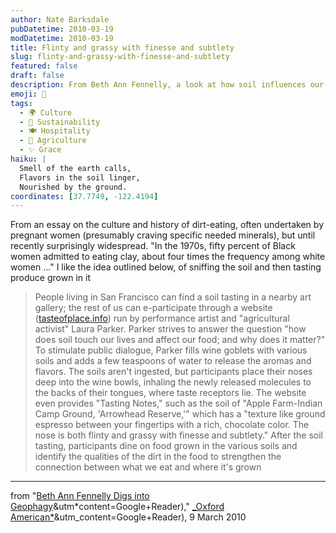 ```yaml
---
author: Nate Barksdale
pubDatetime: 2010-03-19
modDatetime: 2010-03-19
title: Flinty and grassy with finesse and subtlety
slug: flinty-and-grassy-with-finesse-and-subtlety
featured: false
draft: false
description: From Beth Ann Fennelly, a look at how soil influences our food and our lives through the practice of geophagy.
emoji: 🌱
tags:
  - 🌍 Culture
  - 🌱 Sustainability
  - 🍽️ Hospitality
  - 🌾 Agriculture
  - ✨ Grace
haiku: |
  Smell of the earth calls,  
  Flavors in the soil linger,  
  Nourished by the ground.
coordinates: [37.7749, -122.4194]
---
```


From an essay on the culture and history of dirt-eating, often undertaken by pregnant women (presumably craving specific needed minerals), but until recently surprisingly widespread. "In the 1970s, fifty percent of Black women admitted to eating clay, about four times the frequency among white women ..." I like the idea outlined below, of sniffing the soil and then tasting produce grown in it

> People living in San Francisco can find a soil tasting in a nearby art gallery; the rest of us can e-participate through a website ([tasteofplace.info](http://web.archive.org/web/20190917081154/http://tasteofplace.info:80/)) run by performance artist and "agricultural activist" Laura Parker. Parker strives to answer the question "how does soil touch our lives and affect our food; and why does it matter?" To stimulate public dialogue, Parker fills wine goblets with various soils and adds a few teaspoons of water to release the aromas and flavors. The soils aren't ingested, but participants place their noses deep into the wine bowls, inhaling the newly released molecules to the backs of their tongues, where taste receptors lie. The website even provides "Tasting Notes," such as the soil of "Apple Farm-Indian Camp Ground, 'Arrowhead Reserve,'" which has a "texture like ground espresso between your fingertips with a rich, chocolate color. The nose is both flinty and grassy with finesse and subtlety." After the soil tasting, participants dine on food grown in the various soils and identify the qualities of the dirt in the food to strengthen the connection between what we eat and where it's grown

---

from "[Beth Ann Fennelly Digs into Geophagy](https://www.google.com/search?q=%22Beth%20Ann%20Fennelly%20Digs%20into%20Geophagy%22%20oxfordamerican.org)&utm*content=Google+Reader)," [\_Oxford American*](https://www.google.com/search?q=%22_Oxford%20American_%22%20oxfordamerican.org)&utm_content=Google+Reader), 9 March 2010
